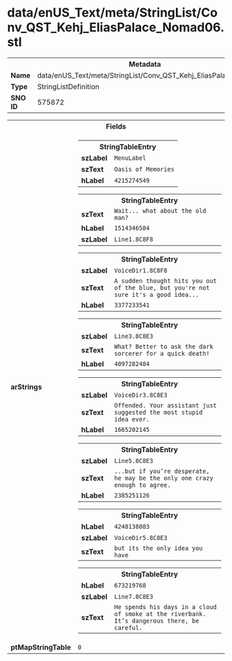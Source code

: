<h1>data/enUS_Text/meta/StringList/Conv_QST_Kehj_EliasPalace_Nomad06.stl</h1><table><tr><th colspan="100%">Metadata</th></tr><tr><td><b>Name</b></td><td>data/enUS_Text/meta/StringList/Conv_QST_Kehj_EliasPalace_Nomad06.stl</td></tr><tr><td><b>Type</b></td><td>StringListDefinition</td></tr><tr><td><b>SNO ID</b></td><td>575872</td></tr></table>

<table><tr><th colspan="100%">Fields</th></tr><tr><td><b>arStrings</b></td><td><table><tr><th colspan="100%">StringTableEntry</th></tr><tr><td><b>szLabel</b></td><td><code>MenuLabel</code></td></tr><tr><td><b>szText</b></td><td><code>Oasis of Memories</code></td></tr><tr><td><b>hLabel</b></td><td><code>4215274549</code></td></tr></table>


<table><tr><th colspan="100%">StringTableEntry</th></tr><tr><td><b>szText</b></td><td><code>Wait... what about the old man?</code></td></tr><tr><td><b>hLabel</b></td><td><code>1514346584</code></td></tr><tr><td><b>szLabel</b></td><td><code>Line1.8C8F8</code></td></tr></table>


<table><tr><th colspan="100%">StringTableEntry</th></tr><tr><td><b>szLabel</b></td><td><code>VoiceDir1.8C8F8</code></td></tr><tr><td><b>szText</b></td><td><code>A sudden thought hits you out of the blue, but you're not sure it's a good idea...</code></td></tr><tr><td><b>hLabel</b></td><td><code>3377233541</code></td></tr></table>


<table><tr><th colspan="100%">StringTableEntry</th></tr><tr><td><b>szLabel</b></td><td><code>Line3.8C8E3</code></td></tr><tr><td><b>szText</b></td><td><code>What? Better to ask the dark sorcerer for a quick death!</code></td></tr><tr><td><b>hLabel</b></td><td><code>4097282484</code></td></tr></table>


<table><tr><th colspan="100%">StringTableEntry</th></tr><tr><td><b>szLabel</b></td><td><code>VoiceDir3.8C8E3</code></td></tr><tr><td><b>szText</b></td><td><code>Offended. Your assistant just suggested the most stupid idea ever.</code></td></tr><tr><td><b>hLabel</b></td><td><code>1665202145</code></td></tr></table>


<table><tr><th colspan="100%">StringTableEntry</th></tr><tr><td><b>szLabel</b></td><td><code>Line5.8C8E3</code></td></tr><tr><td><b>szText</b></td><td><code>...but if you’re desperate, he may be the only one crazy enough to agree.</code></td></tr><tr><td><b>hLabel</b></td><td><code>2385251126</code></td></tr></table>


<table><tr><th colspan="100%">StringTableEntry</th></tr><tr><td><b>hLabel</b></td><td><code>4248138083</code></td></tr><tr><td><b>szLabel</b></td><td><code>VoiceDir5.8C8E3</code></td></tr><tr><td><b>szText</b></td><td><code>but its the only idea you have</code></td></tr></table>


<table><tr><th colspan="100%">StringTableEntry</th></tr><tr><td><b>hLabel</b></td><td><code>673219768</code></td></tr><tr><td><b>szLabel</b></td><td><code>Line7.8C8E3</code></td></tr><tr><td><b>szText</b></td><td><code>He spends his days in a cloud of smoke at the riverbank. It’s dangerous there, be careful.</code></td></tr></table>


</td></tr><tr><td><b>ptMapStringTable</b></td><td><code>0</code></td></tr></table>

